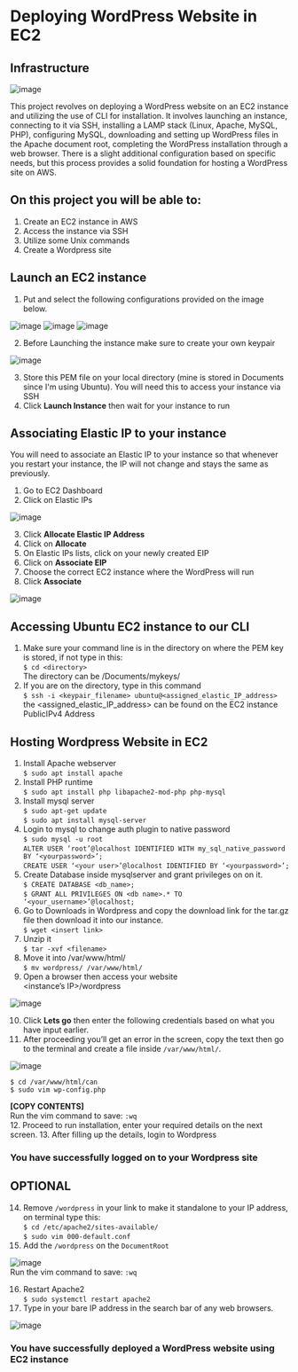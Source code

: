 # Deploying WordPress Website in EC2

## Infrastructure

![image](https://github.com/didin012/Deploying-WordPress-Website-in-EC2/assets/104528282/7d5392c8-6a3d-41db-90b8-fdc17b985a53)

This project revolves on deploying a WordPress website on an EC2 instance and utilizing the use of CLI for installation. It involves launching an instance, connecting to it via SSH, installing a LAMP stack (Linux, Apache, MySQL, PHP), configuring MySQL, downloading and setting up WordPress files in the Apache document root, completing the WordPress installation through a web browser. There is a slight additional configuration based on specific needs, but this process provides a solid foundation for hosting a WordPress site on AWS.

## On this project you will be able to:
1.	Create an EC2 instance in AWS
2.	Access the instance via SSH
3.	Utilize some Unix commands
4.	Create a Wordpress site

## Launch an EC2 instance
1. Put and select the following configurations provided on the image below.

![image](https://github.com/didin012/Deploying-WordPress-Website-in-EC2/assets/104528282/575b506f-7c16-447f-9551-3fc7fd1158f6)
![image](https://github.com/didin012/Deploying-WordPress-Website-in-EC2/assets/104528282/b23af33c-d28c-4201-93d2-8de3f63dddd4)
![image](https://github.com/didin012/Deploying-WordPress-Website-in-EC2/assets/104528282/242cdf64-58d5-4992-acd5-b646ba70c843)

2. Before Launching the instance make sure to create your own keypair

![image](https://github.com/didin012/Deploying-WordPress-Website-in-EC2/assets/104528282/32d70c5b-efa6-4881-86d0-1f01ce229053)

3. Store this PEM file on your local directory (mine is stored in Documents since I'm using Ubuntu). You will need this to access your instance via SSH
4. Click **Launch Instance** then wait for your instance to run
   
## Associating Elastic IP to your instance
You will need to associate an Elastic IP to your instance so that whenever you restart your instance, the IP will not change and stays the same as previously.
1. Go to EC2 Dashboard
2. Click on Elastic IPs

![image](https://github.com/didin012/Deploying-WordPress-Website-in-EC2/assets/104528282/32e43700-ece3-4502-a4dd-e3b0a43a946e)

3. Click **Allocate Elastic IP Address**
4. Click on **Allocate**
5. On Elastic IPs lists, click on your newly created EIP
6. Click on **Associate EIP**
7. Choose the correct EC2 instance where the WordPress will run
8. Click **Associate**

![image](https://github.com/didin012/Deploying-WordPress-Website-in-EC2/assets/104528282/267bde3d-318f-4dcd-9335-eb3a23cb5c0f)

## Accessing Ubuntu EC2 instance to our CLI
1. Make sure your command line is in the directory on where the PEM key is stored, if not type in this:<br>
```$ cd <directory>```<br>
The directory can be /Documents/mykeys/
2. If you are on the directory, type in this command<br>
```$ ssh -i <keypair_filename> ubuntu@<assigned_elastic_IP_address>```<br>
the <assigned_elastic_IP_address> can be found on the EC2 instance PublicIPv4 Address

## Hosting Wordpress Website in EC2

1.	Install Apache webserver<br>
```$ sudo apt install apache```
2.	Install PHP runtime<br>
```$ sudo apt install php libapache2-mod-php php-mysql```
3.	Install mysql server<br>
```$ sudo apt-get update```<br>
```$ sudo apt install mysql-server```
4.	Login to mysql to change auth plugin to native password<br>
```$ sudo mysql -u root```<br>
```ALTER USER ‘root’@localhost IDENTIFIED WITH my_sql_native_password BY ‘<yourpassword>’;```<br>
```CREATE USER ‘<your user>’@localhost IDENTIFIED BY ‘<yourpassword>’;```
5.	Create Database inside mysqlserver and grant privileges on on it.<br>
```$ CREATE DATABASE <db_name>;```<br>
```$ GRANT ALL PRIVILEGES ON <db name>.* TO ‘<your_username>’@localhost;```
6.	Go to Downloads in Wordpress and copy the download link for the tar.gz file then download it into our instance.<br>
```$ wget <insert link>```
7.	Unzip it<br>
```$ tar -xvf <filename>```
8.	Move it into /var/www/html/<br>
```$ mv wordpress/ /var/www/html/```
9.	Open a browser then access your website<br>
<instance’s IP>/wordpress

![image](https://github.com/didin012/WordPress-Website-in-EC2/assets/104528282/e5bcfea6-9a6f-4067-bcfc-cd94d00942ad)

10.	Click **Lets go** then enter the following credentials based on what you have input earlier.
11.	After proceeding you’ll get an error in the screen, copy the text then go to the terminal and create a file inside ```/var/www/html/```.

![image](https://github.com/didin012/WordPress-Website-in-EC2/assets/104528282/f8e47ce8-6f14-4946-9874-d2aa8763afcd)

```$ cd /var/www/html/can```<br>
```$ sudo vim wp-config.php```<br>

**[COPY CONTENTS]**<br>
Run the vim command to save: ```:wq```<br>
12.	Proceed to run installation, enter your required details on the next screen.
13.	After filling up the details, login to Wordpress

### You have successfully logged on to your Wordpress site

## OPTIONAL
14.	Remove ```/wordpress``` in your link to make it standalone to your IP address, on terminal type this:<br>
```$ cd /etc/apache2/sites-available/```<br>
```$ sudo vim 000-default.conf```
15.	Add the ```/wordpress``` on the ```DocumentRoot```

![image](https://github.com/didin012/WordPress-Website-in-EC2/assets/104528282/d079379c-b84b-46db-8a76-d44bcd49d7fd)<br>
Run the vim command to save: ```:wq```

16.	Restart Apache2 <br>
```$ sudo systemctl restart apache2```
17.	Type in your bare IP address in the search bar of any web browsers.

![image](https://github.com/didin012/WordPress-Website-in-EC2/assets/104528282/8b6bb9e0-6d6a-4b53-b26c-12d322c7e1de)

### You have successfully deployed a WordPress website using EC2 instance



